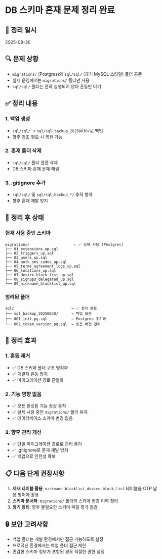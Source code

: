 # DB 스키마 혼재 문제 정리 완료

## 📅 정리 일시
2025-08-30

## 🔍 문제 상황
- `migrations/` (Postgres)와 `sql/sql/` (과거 MySQL 스타일) 폴더 공존
- 실제 운영에서는 `migrations/` 폴더만 사용
- `sql/sql/` 폴더는 전혀 실행되지 않아 혼동만 야기

## ✅ 정리 내용

### 1. 백업 생성
- `sql/sql/` → `sql/sql_backup_20250830/`로 백업
- 향후 참조 필요 시 복원 가능

### 2. 혼재 폴더 삭제
- `sql/sql/` 폴더 완전 삭제
- DB 스키마 혼재 문제 해결

### 3. .gitignore 추가
- `sql/sql/` 및 `sql/sql_backup_*/` 추적 방지
- 향후 혼재 재발 방지

## 🚀 정리 후 상태

### 현재 사용 중인 스키마
```
migrations/                    ← ✅ 실제 사용 (Postgres)
├── 01_extensions_up.sql
├── 02_triggers_up.sql
├── 03_users_up.sql
├── 04_auth_sms_codes_up.sql
├── 05_terms_agreement_logs_up.sql
├── 06_locations_up.sql
├── 07_device_block_list_up.sql
├── 08_signups_delegated_up.sql
└── 09_nickname_blacklist_up.sql
```

### 정리된 폴더
```
sql/                          ← ✅ 정리 완료
├── sql_backup_20250830/      ← 백업 보관
├── 001_init.pg.sql           ← Postgres 초기화
└── 002_token_version.pg.sql  ← 토큰 버전 관리
```

## 🎯 정리 효과

### 1. 혼동 제거
- ✅ DB 스키마 폴더 구조 명확화
- ✅ 개발자 혼동 방지
- ✅ 마이그레이션 경로 단일화

### 2. 기능 영향 없음
- ✅ 모든 완성된 기능 정상 동작
- ✅ 실제 사용 중인 `migrations/` 폴더 유지
- ✅ 데이터베이스 스키마 변경 없음

### 3. 향후 관리 개선
- ✅ 단일 마이그레이션 경로로 관리 용이
- ✅ .gitignore로 혼재 재발 방지
- ✅ 백업으로 안전성 확보

## 📋 다음 단계 권장사항

1. **제재 테이블 활용**: `nickname_blacklist`, `device_block_list` 테이블을 OTP 남용 방어에 활용
2. **스키마 문서화**: `migrations/` 폴더의 스키마 변경 이력 정리
3. **정기 정리**: 향후 불필요한 스키마 파일 정기 점검

## 🔒 보안 고려사항

- 백업 폴더는 개발 환경에서만 접근 가능하도록 설정
- 프로덕션 환경에서는 백업 폴더 접근 제한
- 민감한 스키마 정보가 포함된 경우 적절한 권한 설정
















